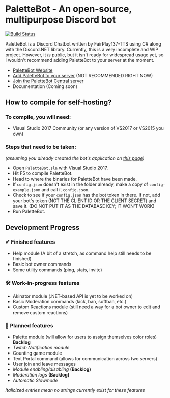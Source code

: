 # PaletteBot - An open-source, multipurpose Discord bot
[![Build Status](https://travis-ci.org/FairPlay137/Discord-PaletteBot.svg?branch=master)](https://travis-ci.org/FairPlay137/Discord-PaletteBot)

PaletteBot is a Discord Chatbot written by FairPlay137-TTS using C# along with the Discord.NET library. Currently, this is a very incomplete and WIP project. However, it *is* public, but it isn't ready for widespread usage yet, so I wouldn't recommend adding PaletteBot to your server at the moment.

* [PaletteBot Website](https://fairplay137.github.io/PaletteBot-Webpage/)
* [Add PaletteBot to your server](https://discordapp.com/oauth2/authorize?client_id=385963697631395840&permissions=8&scope=bot) (NOT RECOMMENDED RIGHT NOW)
* [Join the PaletteBot Central server](https://discord.gg/dach9vB)
* Documentation (Coming soon)

## How to compile for self-hosting?

### To compile, you will need:
* Visual Studio 2017 Community (or any version of VS2017 or VS2015 you own)

### Steps that need to be taken:
*(assuming you already created the bot's application on [this page](https://discordapp.com/developers/applications/me))*
* Open `PaletteBot.sln` with Visual Studio 2017.
* Hit F5 to compile PaletteBot.
* Head to where the binaries for PaletteBot have been made.
* If `config.json` doesn't exist in the folder already, make a copy of `config-example.json` and call it `config.json`.
* Check to see if your `config.json` has the bot token in there. If not, add your bot's token (NOT THE CLIENT ID OR THE CLIENT SECRET) and save it. (DO NOT PUT IT AS THE DATABASE KEY; IT WON'T WORK)
* Run PaletteBot.

## Development Progress
### ✔ Finished features
* Help module (A bit of a stretch, as command help still needs to be finished)
* Basic bot owner commands
* Some utility commands (ping, stats, invite)
### 🛠 Work-in-progress features
* Akinator module (.NET-based API is yet to be worked on)
* Basic Moderation commands (kick, ban, softban, etc.)
* Custom Reactions module (still need a way for a bot owner to edit and remove custom reactions)
### 💭 Planned features
* Palette module (will allow for users to assign themselves color roles) **Backlog**
* *Twitch Notification module*
* Counting game module
* Text Portal command (allows for communication across two servers)
* User join and leave messages
* *Module enabling/disabling* **(Backlog)**
* *Moderation logs* **(Backlog)**
* *Automatic Slowmode*

*Italicized entries mean no strings currently exist for these features*
